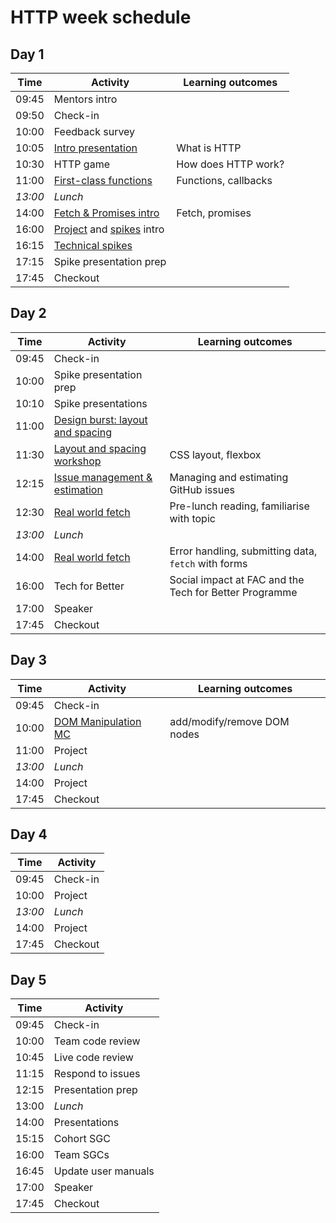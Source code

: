# HTTP week schedule

## Day 1

| Time    | Activity                                           | Learning outcomes    |
| ------- | -------------------------------------------------- | -------------------- |
| 09:45   | Mentors intro                                      |                      |
| 09:50   | Check-in                                           |                      |
| 10:00   | Feedback survey                                    |                      |
| 10:05   | [Intro presentation][http-slides-25]               | What is HTTP         |
| 10:30   | HTTP game                                          | How does HTTP work?  |
| 11:00   | [First-class functions][fc-fns-120]                | Functions, callbacks |
| _13:00_ | _Lunch_                                            |                      |
| 14:00   | [Fetch & Promises intro][fetch-intro-120]          | Fetch, promises      |
| 16:00   | [Project][project-5] and [spikes][spikes-10] intro |                      |
| 16:15   | [Technical spikes][spikes-10]                      |                      |
| 17:15   | Spike presentation prep                            |                      |
| 17:45   | Checkout                                           |                      |

[http-slides-25]: https://hackmd.io/@fac/Hy2LcbNm8#/
[fc-fns-120]: https://github.com/oliverjam/first-class-functions
[fetch-intro-120]: https://github.com/oliverjam/learn-fetch/
[project-5]: https://founders-and-coders.gitbook.io/coursebook/curriculum/http/project
[spikes-10]: https://founders-and-coders.gitbook.io/coursebook/curriculum/http/spikes

## Day 2

| Time    | Activity                                              | Learning outcomes                                      |
| ------- | ----------------------------------------------------- | ------------------------------------------------------ |
| 09:45   | Check-in                                              |                                                        |
| 10:00   | Spike presentation prep                               |                                                        |
| 10:10   | Spike presentations                                   |                                                        |
| 11:00   | [Design burst: layout and spacing][db-layout-30]      |                                                        |
| 11:30   | [Layout and spacing workshop][db-layout-ws-30]        | CSS layout, flexbox                                    |
| 12:15   | [Issue management & estimation][estimation-slides-15] | Managing and estimating GitHub issues                  |
| 12:30   | [Real world fetch][real-world-fetch-120]              | Pre-lunch reading, familiarise with topic              |
| _13:00_ | _Lunch_                                               |                                                        |
| 14:00   | [Real world fetch][real-world-fetch-120]              | Error handling, submitting data, `fetch` with forms    |
| 16:00   | Tech for Better                                       | Social impact at FAC and the Tech for Better Programme |
| 17:00   | Speaker                                               |                                                        |
| 17:45   | Checkout                                              |                                                        |

[db-layout-30]: http://facresources.com/slides/design-burst-week2.html
[db-layout-ws-30]: https://github.com/bobbysebolao/learn-layout-spacing
[estimation-slides-15]: https://hackmd.io/@fac/B1AL4V3ML#/
[real-world-fetch-120]: https://github.com/oliverjam/real-world-fetch

## Day 3

| Time    | Activity                         | Learning outcomes           |
| ------- | -------------------------------- | --------------------------- |
| 09:45   | Check-in                         |                             |
| 10:00   | [DOM Manipulation MC][dom-mc-60] | add/modify/remove DOM nodes |
| 11:00   | Project                          |                             |
| _13:00_ | _Lunch_                          |                             |
| 14:00   | Project                          |                             |
| 17:45   | Checkout                         |                             |

[dom-mc-60]: https://github.com/foundersandcoders/dom-manipulation-challenge/

## Day 4

| Time    | Activity |
| ------- | -------- |
| 09:45   | Check-in |
| 10:00   | Project  |
| _13:00_ | _Lunch_  |
| 14:00   | Project  |
| 17:45   | Checkout |

## Day 5

| Time  | Activity            |
| ----- | ------------------- |
| 09:45 | Check-in            |
| 10:00 | Team code review    |
| 10:45 | Live code review    |
| 11:15 | Respond to issues   |
| 12:15 | Presentation prep   |
| 13:00 | _Lunch_             |
| 14:00 | Presentations       |
| 15:15 | Cohort SGC          |
| 16:00 | Team SGCs           |
| 16:45 | Update user manuals |
| 17:00 | Speaker             |
| 17:45 | Checkout            |

